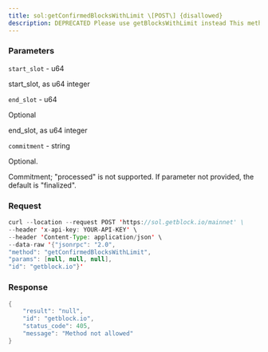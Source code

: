 ```yaml
---
title: sol:getConfirmedBlocksWithLimit \[POST\] {disallowed}
description: DEPRECATED Please use getBlocksWithLimit instead This method isexpected to be removed in solana-core v2.0Returns a list of confirmed blocks starting at the given slot
---
```


### Parameters


`start_slot` - u64

start_slot, as u64 integer

`end_slot` - u64

Optional

end_slot, as u64 integer

`commitment` - string

Optional.

Commitment; "processed" is not supported. If parameter not provided, the
default is "finalized".

### Request

``` java
curl --location --request POST 'https://sol.getblock.io/mainnet' \ 
--header 'x-api-key: YOUR-API-KEY' \ 
--header 'Content-Type: application/json' \ 
--data-raw '{"jsonrpc": "2.0",
"method": "getConfirmedBlocksWithLimit",
"params": [null, null, null],
"id": "getblock.io"}'
```

###  Response

``` java
{
    "result": "null",
    "id": "getblock.io",
    "status_code": 405,
    "message": "Method not allowed"
}
```

